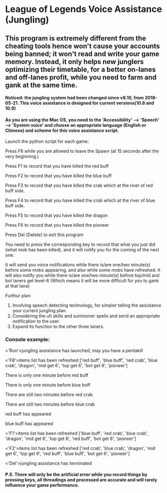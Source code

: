# League of Legends Voice Assistance (Jungling)

## This program is extremely different from the cheating tools hence won't cause your accounts being banned; it won't read and write your game memory. Instead, it only helps new junglers optimizing their timetable, for a better on-lanes and off-lanes profit, while you need to farm and gank at the same time.

#### Noticed: the jungling system had been changed since v8.10, from 2018-05-21. This voice assistance is designed for current versions(10.8 and 10.9)

#### As you are using the Mac OS, you need to the 'Accessibility' --> 'Speech' --> 'System voice' and choose an appropriate language (English or Chinese) and scheme for this voice assistance script.

Launch the python script for each game:

Press F8 while you are allowed to leave the Spawn (at 15 seconds after the very beginning.)

Press F1 to record that you have killed the red buff

Press F2 to record that you have killed the blue buff

Press F3 to record that you have killed the crab which at the river of red buff side.

Press F4 to record that you have killed the crab which at the river of blue buff side.

Press F5 to record that you have killed the dragon

Press F6 to record that you have killed the pioneer

Press Del (Delete) to exit this program

You need to press the corresponding key to record that what you just did (what mob has been killed), and it will notify you for the coming of the next one.

It will send you voice notifications while there is/are one/two minute(s) before some mobs appearing, and also while some mobs have refreshed.
It will also notify you while there is/are one/two minute(s) before top/mid and bot laners get level-6 (Which means it will be more difficult for you to gank at that lane)

Furthur plan:
1. Involving speech detecting technology, for simpler telling the assistance your current jungling plan.
2. Considering the ult skills and summoner spells and send an appropriate notification to the user.
3. Expand its function to the other three laners.

### Console example:

<'Run'>jungling assistance has launched, may you have a pentakill

<'F8'>items list has been refreshed ['red buff', 'blue buff', 'red crab', 'blue crab', 'dragon', 'mid get 6', 'top get 6', 'bot get 6', 'pioneer']

There is only one minute before red buff

There is only one minute before blue buff

There are still two minutes before red crab

There are still two minutes before blue crab

red buff has appeared

blue buff has appeared

<'F1'>items list has been refreshed ['blue buff', 'red crab', 'blue crab', 'dragon', 'mid get 6', 'top get 6', 'red buff', 'bot get 6', 'pioneer']

<'F2'>items list has been refreshed ['red crab', 'blue crab', 'dragon', 'mid get 6', 'top get 6', 'red buff', 'blue buff', 'bot get 6', 'pioneer']

<'Del'>jungling assistance has terminated

#### P.S. There will only be the artificial error while you record things by pressing keys, all threadings and processed are accurate and will rarely influence your game performance.
